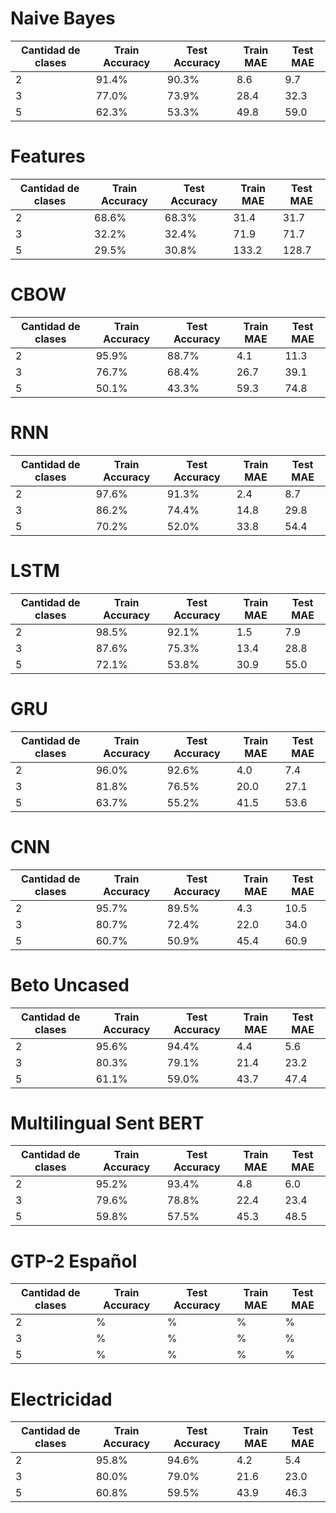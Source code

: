 # Naive Bayes

| Cantidad de clases | Train Accuracy | Test Accuracy | Train MAE | Test MAE |
|--------------------|----------------|---------------|-----------|----------|
|        2           | 91.4%          | 90.3%         | 8.6       | 9.7      |
|        3           | 77.0%          | 73.9%         | 28.4      | 32.3     |
|        5           | 62.3%          | 53.3%         | 49.8      | 59.0     |

# Features

| Cantidad de clases | Train Accuracy | Test Accuracy | Train MAE | Test MAE |
|--------------------|----------------|---------------|-----------|----------|
|        2           | 68.6%          | 68.3%         | 31.4      | 31.7     |
|        3           | 32.2%          | 32.4%         | 71.9      | 71.7     |
|        5           | 29.5%          | 30.8%         | 133.2     | 128.7    |

# CBOW

| Cantidad de clases | Train Accuracy | Test Accuracy | Train MAE | Test MAE |
|--------------------|----------------|---------------|-----------|----------|
|        2           | 95.9%          | 88.7%         | 4.1       | 11.3     |
|        3           | 76.7%          | 68.4%         | 26.7      | 39.1     |
|        5           | 50.1%          | 43.3%         | 59.3      | 74.8     |

# RNN

| Cantidad de clases | Train Accuracy | Test Accuracy | Train MAE | Test MAE |
|--------------------|----------------|---------------|-----------|----------|
|        2           | 97.6%          | 91.3%         | 2.4       | 8.7      |
|        3           | 86.2%          | 74.4%         | 14.8      | 29.8     |
|        5           | 70.2%          | 52.0%         | 33.8      | 54.4     |

# LSTM

| Cantidad de clases | Train Accuracy | Test Accuracy | Train MAE | Test MAE |
|--------------------|----------------|---------------|-----------|----------|
|        2           | 98.5%          | 92.1%         | 1.5       | 7.9      |
|        3           | 87.6%          | 75.3%         | 13.4      | 28.8     |
|        5           | 72.1%          | 53.8%         | 30.9      | 55.0     |

# GRU

| Cantidad de clases | Train Accuracy | Test Accuracy | Train MAE | Test MAE |
|--------------------|----------------|---------------|-----------|----------|
|        2           | 96.0%          | 92.6%         | 4.0       | 7.4      |
|        3           | 81.8%          | 76.5%         | 20.0      | 27.1     |
|        5           | 63.7%          | 55.2%         | 41.5      | 53.6     |

# CNN

| Cantidad de clases | Train Accuracy | Test Accuracy | Train MAE | Test MAE |
|--------------------|----------------|---------------|-----------|----------|
|        2           | 95.7%          | 89.5%         | 4.3       | 10.5     |
|        3           | 80.7%          | 72.4%         | 22.0      | 34.0     |
|        5           | 60.7%          | 50.9%         | 45.4      | 60.9     |


# Beto Uncased

| Cantidad de clases | Train Accuracy | Test Accuracy | Train MAE | Test MAE |
|--------------------|----------------|---------------|-----------|----------|
|        2           | 95.6%          | 94.4%         | 4.4       | 5.6      |
|        3           | 80.3%          | 79.1%         | 21.4      | 23.2     |
|        5           | 61.1%          | 59.0%         | 43.7      | 47.4    |


# Multilingual Sent BERT 

| Cantidad de clases | Train Accuracy | Test Accuracy | Train MAE | Test MAE |
|--------------------|----------------|---------------|-----------|----------|
|        2           | 95.2%          | 93.4%         | 4.8       | 6.0      |
|        3           | 79.6%          | 78.8%         | 22.4      | 23.4     |
|        5           | 59.8%          | 57.5%         | 45.3      | 48.5     |


# GTP-2 Español 

| Cantidad de clases | Train Accuracy | Test Accuracy | Train MAE | Test MAE |
|--------------------|----------------|---------------|-----------|----------|
|        2           | %          | %         | %      | %     |
|        3           | %          | %         | %     | %    |
|        5           | %          | %         | %     | %    |

# Electricidad 

| Cantidad de clases | Train Accuracy | Test Accuracy | Train MAE | Test MAE |
|--------------------|----------------|---------------|-----------|----------|
|        2           | 95.8%          | 94.6%         | 4.2       | 5.4      |
|        3           | 80.0%          | 79.0%         | 21.6      | 23.0     |
|        5           | 60.8%          | 59.5%         | 43.9      | 46.3     |
